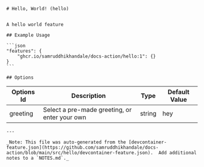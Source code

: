 
    # Hello, World! (hello)
    
    
    A hello world feature
    
    ## Example Usage
    
    ```json
    "features": {
        "ghcr.io/samruddhikhandale/docs-action/hello:1": {}
    }
    ```
    
    ## Options

| Options Id | Description | Type | Default Value |
|-----|-----|-----|-----|
| greeting | Select a pre-made greeting, or enter your own | string | hey |
    
    
    
    ---
    
    _Note: This file was auto-generated from the [devcontainer-feature.json](https://github.com/samruddhikhandale/docs-action/blob/main/src/hello/devcontainer-feature.json).  Add additional notes to a `NOTES.md`._
    
